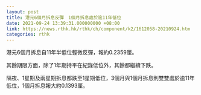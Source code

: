 ```yaml
---
layout: post
title: 港元6個月拆息反彈　1個月拆息處於逾11年低位
date: 2021-09-24 13:39:31.000000000 +08:00
link: https://news.rthk.hk/rthk/ch/component/k2/1612058-20210924.htm
categories: rthk
---
```


港元6個月拆息自11年半低位輕微反彈，報約0.2359厘。

其餘期限方面，除了1年期持平在紀錄低位外，其餘都繼續下跌。

隔夜、1星期及兩星期拆息都跌至1星期低位，3個月與1個月拆息則雙雙處於逾11年低位，1個月拆息報大約0.1393厘。
